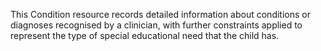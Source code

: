 This Condition resource records detailed information about conditions or diagnoses recognised by a clinician, with further constraints applied to represent the type of special educational need that the child has.